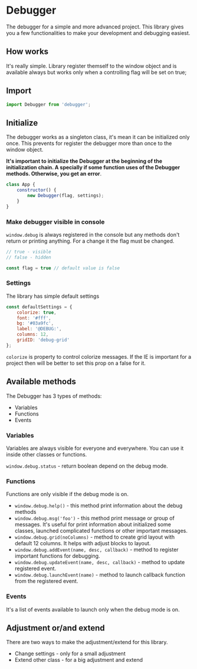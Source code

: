 # Debugger
The debugger for a simple and more advanced project. This library gives you a few functionalities to make your development and debugging easiest. 

## How works
It's really simple. Library register themself to the window object and is available always but works only when a controlling flag will be set on true;

## Import

```javascript
import Debugger from 'debugger';
```

## Initialize
The debugger works as a singleton class, it's mean it can be initialized only once. This prevents for register the debugger more than once to the window object.

**It's important to initialize the Debugger at the beginning of the initialization chain. A specially if some function uses of the Debugger methods. Otherwise, you get an error**.

```javascript
class App {
    constructor() {
        new Debugger(flag, settings);
    }
}
```

### Make debugger visible in console
`window.debug` is always registered in the console but any methods don't return or printing anything. For a change it the flag must be changed.

```javascript
// true - visible
// false - hidden

const flag = true // default value is false
```

### Settings
The library has simple default settings

```javascript
const defaultSettings = {
    colorize: true,
    font: '#fff',
    bg: '#03a9fc',
    label: '@DEBUG:',
    columns: 12,
    gridID: 'debug-grid'
};
```

`colorize` is property to control colorize messages. If the IE is important for a project then will be better to set this prop on a false for it.

## Available methods
The Debugger has 3 types of methods:

* Variables
* Functions
* Events

### Variables
Variables are always visible for everyone and everywhere. You can use it inside other classes or functions. 

`window.debug.status` - return boolean depend on the debug mode.

### Functions
Functions are only visible if the debug mode is on. 

* `window.debug.help()` - this method print information about the debug methods
* `window.debug.msg('foo')` - this method print message or group of messages. It's useful for print information about initialized some classes, launched complicated functions or other important messages.
* `window.debug.grid(noColumns)` - method to create grid layout with default 12 columns. It helps with adjust blocks to layout.
* `window.debug.addEvent(name, desc, callback)` - method to register important functions for debugging.
* `window.debug.updateEvent(name, desc, callback)` - method to update registered event.
* `window.debug.launchEvent(name)` - method to launch callback function from the registered event.

### Events
It's a list of events available to launch only when the debug mode is on.

## Adjustment or/and extend
There are two ways to make the adjustment/extend for this library. 

* Change settings - only for a small adjustment
* Extend other class - for a big adjustment and extend